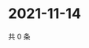 # 2021-11-14

共 0 条

<!-- BEGIN WEIBO -->
<!-- 最后更新时间 Sun Nov 14 2021 09:52:54 GMT+0800 (China Standard Time) -->

<!-- END WEIBO -->
